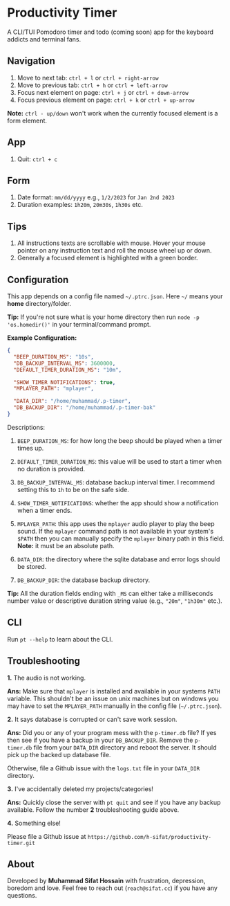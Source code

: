 # Productivity Timer

A CLI/TUI Pomodoro timer and todo (coming soon) app for the keyboard addicts and
terminal fans.

## Navigation

1. Move to next tab: `ctrl + l` or `ctrl + right-arrow`
1. Move to previous tab: `ctrl + h` or `ctrl + left-arrow`
1. Focus next element on page: `ctrl + j` or `ctrl + down-arrow`
1. Focus previous element on page: `ctrl + k` or `ctrl + up-arrow`

**Note:** `ctrl - up/down` won't work when the currently focused element is a
form element.

## App

1. Quit: `ctrl + c`

## Form

1. Date format: `mm/dd/yyyy` e.g., `1/2/2023` for `Jan 2nd 2023`
1. Duration examples: `1h20m`, `20m30s`, `1h30s` etc.

## Tips

1. All instructions texts are scrollable with mouse. Hover your mouse pointer on
   any instruction text and roll the mouse wheel up or down.
1. Generally a focused element is highlighted with a green border.

## Configuration

This app depends on a config file named `~/.ptrc.json`. Here `~/` means your
**home** directory/folder.

**Tip:** If you're not sure what is your home directory then run
`node -p 'os.homedir()'` in your terminal/command prompt.

**Example Configuration:**

```json
{
  "BEEP_DURATION_MS": "10s",
  "DB_BACKUP_INTERVAL_MS": 3600000,
  "DEFAULT_TIMER_DURATION_MS": "10m",

  "SHOW_TIMER_NOTIFICATIONS": true,
  "MPLAYER_PATH": "mplayer",

  "DATA_DIR": "/home/muhammad/.p-timer",
  "DB_BACKUP_DIR": "/home/muhammad/.p-timer-bak"
}
```

Descriptions:

1. `BEEP_DURATION_MS`: for how long the beep should be played when a timer times
   up.

1. `DEFAULT_TIMER_DURATION_MS`: this value will be used to start a timer when no
   duration is provided.

1. `DB_BACKUP_INTERVAL_MS`: database backup interval timer. I recommend setting
   this to `1h` to be on the safe side.

1. `SHOW_TIMER_NOTIFICATIONS`: whether the app should show a notification when a
   timer ends.

1. `MPLAYER_PATH`: this app uses the `mplayer` audio player to play the beep
   sound. If the `mplayer` command path is not available in your system's
   `$PATH` then you can manually specify the `mplayer` binary path in this
   field. **Note:** it must be an absolute path.

1. `DATA_DIR`: the directory where the sqlite database and error logs should be
   stored.

1. `DB_BACKUP_DIR`: the database backup directory.

**Tip:** All the duration fields ending with `_MS` can either take a
milliseconds number value or descriptive duration string value (e.g., `"20m"`,
`"1h30m"` etc.).

## CLI

Run `pt --help` to learn about the CLI.

## Troubleshooting

**1.** The audio is not working.

**Ans:** Make sure that `mplayer` is installed and available in your systems
`PATH` variable. This shouldn't be an issue on unix machines but on windows you
may have to set the `MPLAYER_PATH` manually in the config file (`~/.ptrc.json`).

**2.** It says database is corrupted or can't save work session.

**Ans:** Did you or any of your program mess with the `p-timer.db` file? If yes
then see if you have a backup in your `DB_BACKUP_DIR`. Remove the `p-timer.db`
file from your `DATA_DIR` directory and reboot the server. It should pick up the
backed up database file.

Otherwise, file a Github issue with the `logs.txt` file in your `DATA_DIR`
directory.

**3.** I've accidentally deleted my projects/categories!

**Ans:** Quickly close the server with `pt quit` and see if you have any
backup available. Follow the number **2** troubleshooting guide above.

**4.** Something else!

Please file a Github issue at `https://github.com/h-sifat/productivity-timer.git`

## About

Developed by **Muhammad Sifat Hossain** with frustration, depression, boredom
and love. Feel free to reach out (`reach@sifat.cc`) if you have any questions.
